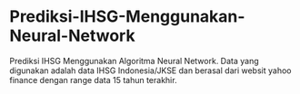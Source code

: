 # Prediksi-IHSG-Menggunakan-Neural-Network
Prediksi IHSG Menggunakan Algoritma Neural Network. Data yang digunakan adalah data IHSG Indonesia/JKSE 
dan berasal dari websit yahoo finance dengan range data 15 tahun terakhir.
